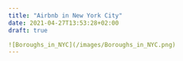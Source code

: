 ```yaml
---
title: "Airbnb in New York City"
date: 2021-04-27T13:53:28+02:00
draft: true

![Boroughs_in_NYC](/images/Boroughs_in_NYC.png)
---
```


